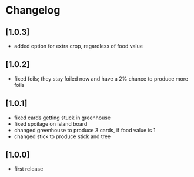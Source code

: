 # Changelog

## [1.0.3]
- added option for extra crop, regardless of food value

## [1.0.2]
- fixed foils; they stay foiled now and have a 2% chance to produce more foils

## [1.0.1]
- fixed cards getting stuck in greenhouse
- fixed spoilage on island board
- changed greenhouse to produce 3 cards, if food value is 1
- changed stick to produce stick and tree

## [1.0.0]
- first release